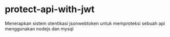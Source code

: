 # protect-api-with-jwt
Menerapkan sistem otentikasi jsonwebtoken untuk memproteksi sebuah api menggunakan nodejs dan mysql
